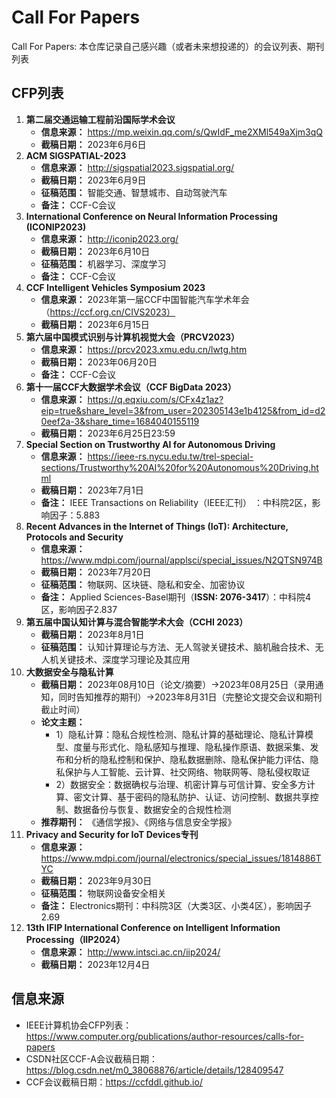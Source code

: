 # Call For Papers
Call For Papers: 本仓库记录自己感兴趣（或者未来想投递的）的会议列表、期刊列表

## CFP列表

1. **第二届交通运输工程前沿国际学术会议**
   - **信息来源：** https://mp.weixin.qq.com/s/QwIdF_me2XMl549aXjm3qQ
   - **截稿日期：** 2023年6月6日
2. **ACM SIGSPATIAL-2023**
   - **信息来源：** http://sigspatial2023.sigspatial.org/
   - **截稿日期：** 2023年6月9日
   - **征稿范围：** 智能交通、智慧城市、自动驾驶汽车
   - **备注：** CCF-C会议
3. **International Conference on Neural Information Processing (ICONIP2023)**
   - **信息来源：** http://iconip2023.org/
   - **截稿日期：** 2023年6月10日
   - **征稿范围：** 机器学习、深度学习
   - **备注：** CCF-C会议
4. **CCF Intelligent Vehicles Symposium 2023**
   - **信息来源：** 2023年第一届CCF中国智能汽车学术年会（https://ccf.org.cn/CIVS2023）
   - **截稿日期：** 2023年6月15日
5. **第六届中国模式识别与计算机视觉大会（PRCV2023）**
   - **信息来源：** https://prcv2023.xmu.edu.cn/lwtg.htm
   - **截稿日期：** 2023年06月20日
   - **备注：** CCF-C会议
6. **第十一届CCF大数据学术会议（CCF BigData 2023）**
   - **信息来源：** https://q.eqxiu.com/s/CFx4z1az?eip=true&share_level=3&from_user=202305143e1b4125&from_id=d20eef2a-3&share_time=1684040155119
   - **截稿日期：** 2023年6月25日23:59
7. **Special Section on Trustworthy AI for Autonomous Driving**
   - **信息来源：** https://ieee-rs.nycu.edu.tw/trel-special-sections/Trustworthy%20AI%20for%20Autonomous%20Driving.html
   - **截稿日期：** 2023年7月1日
   - **备注：** IEEE Transactions on Reliability（IEEE汇刊） ：中科院2区，影响因子：5.883
8. **Recent Advances in the Internet of Things (IoT): Architecture, Protocols and Security**
     - **信息来源：** https://www.mdpi.com/journal/applsci/special_issues/N2QTSN974B
     - **截稿日期：** 2023年7月20日
     - **征稿范围：** 物联网、区块链、隐私和安全、加密协议
     - **备注：** Applied Sciences-Basel期刊（**ISSN: 2076-3417**）：中科院4区，影响因子2.837
9. **第五届中国认知计算与混合智能学术大会（CCHI 2023）**
     - **截稿日期：** 2023年8月1日
     - **征稿范围：** 认知计算理论与方法、无人驾驶关键技术、脑机融合技术、无人机关键技术、深度学习理论及其应用
10. **大数据安全与隐私计算**
     - **截稿日期：** 2023年08月10日（论文/摘要）->2023年08月25日（录用通知，同时告知推荐的期刊）->2023年8月31日（完整论文提交会议和期刊截止时间）
     - **论文主题：** 
       - 1）隐私计算：隐私合规性检测、隐私计算的基础理论、隐私计算模型、度量与形式化、隐私感知与推理、隐私操作原语、数据采集、发布和分析的隐私控制和保护、隐私数据删除、隐私保护能力评估、隐私保护与人工智能、云计算、社交网络、物联网等、隐私侵权取证
       - 2）数据安全：数据确权与治理、机密计算与可信计算、安全多方计算、密文计算、基于密码的隐私防护、认证、访问控制、数据共享控制、数据备份与恢复、数据安全的合规性检测
     - **推荐期刊：** 《通信学报》、《网络与信息安全学报》
11. **Privacy and Security for IoT Devices专刊**
      - **信息来源：** https://www.mdpi.com/journal/electronics/special_issues/1814886TYC
      - **截稿日期：** 2023年9月30日
      - **征稿范围：** 物联网设备安全相关
      - **备注：** Electronics期刊：中科院3区（大类3区、小类4区），影响因子2.69
12. **13th IFIP International Conference on Intelligent Information Processing（IIP2024）**
      - **信息来源：** http://www.intsci.ac.cn/iip2024/
      - **截稿日期：** 2023年12月4日



## 信息来源

- IEEE计算机协会CFP列表：https://www.computer.org/publications/author-resources/calls-for-papers 
- CSDN社区CCF-A会议截稿日期：https://blog.csdn.net/m0_38068876/article/details/128409547
- CCF会议截稿日期：https://ccfddl.github.io/
